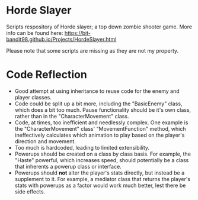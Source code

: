 # Horde Slayer
 
Scripts respository of Horde slayer; a top down zombie shooter game. More info can be found here: https://bit-bandit98.github.io/Projects/HordeSlayer.html

Please note that some scripts are missing as they are not my property.

# Code Reflection

- Good attempt at using inheritance to reuse code for the enemy and player classes.
- Code could be split up a bit more, including the "BasicEnemy" class, which does a bit too much. Pause functionality should be it's own class, rather than in the "CharacterMovement" class.
- Code, at times, too inefficient and needlessly complex. One example is the "CharacterMovement" class' "MovementFunction" method, which ineffectively calculates which animation to play based on the player's direction and movement.
- Too much is hardcoded, leading to limited extensibility.
- Powerups should be created on a class by class basis. For example, the "Haste" powerful, which increases speed, should potentially be a class that inherents a powerup class or interface.
- Powerups should **not** alter the player's stats directly, but instead be a supplement to it. For example, a mediator class that returns the player's stats with powerups as a factor would work much better, lest there be side effects.
